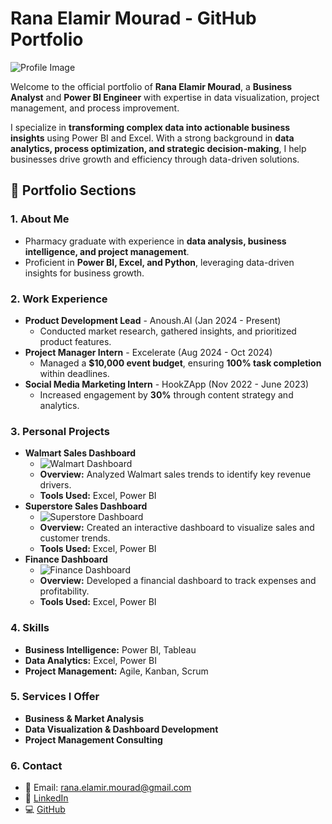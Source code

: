 # Rana Elamir Mourad - GitHub Portfolio

![Profile Image](images/profile.jpg)

Welcome to the official portfolio of **Rana Elamir Mourad**, a **Business Analyst** and **Power BI Engineer** with expertise in data visualization, project management, and process improvement. 

I specialize in **transforming complex data into actionable business insights** using Power BI and Excel. With a strong background in **data analytics, process optimization, and strategic decision-making**, I help businesses drive growth and efficiency through data-driven solutions.

## 📌 Portfolio Sections
### 1. **About Me**
   - Pharmacy graduate with experience in **data analysis, business intelligence, and project management**.
   - Proficient in **Power BI, Excel, and Python**, leveraging data-driven insights for business growth.

### 2. **Work Experience**
   - **Product Development Lead** - Anoush.AI (Jan 2024 - Present)
     - Conducted market research, gathered insights, and prioritized product features.
   - **Project Manager Intern** - Excelerate (Aug 2024 - Oct 2024)
     - Managed a **$10,000 event budget**, ensuring **100% task completion** within deadlines.
   - **Social Media Marketing Intern** - HookZApp (Nov 2022 - June 2023)
     - Increased engagement by **30%** through content strategy and analytics.

### 3. **Personal Projects**
   - **Walmart Sales Dashboard**
     - ![Walmart Dashboard](images/walmart_sales.jpg)
     - **Overview:** Analyzed Walmart sales trends to identify key revenue drivers.
     - **Tools Used:** Excel, Power BI
   - **Superstore Sales Dashboard**
     - ![Superstore Dashboard](images/superstore-sales.jpg)
     - **Overview:** Created an interactive dashboard to visualize sales and customer trends.
     - **Tools Used:** Excel, Power BI
   - **Finance Dashboard**
     - ![Finance Dashboard](images/finance-dashboard.jpg)
     - **Overview:** Developed a financial dashboard to track expenses and profitability.
     - **Tools Used:** Excel, Power BI

### 4. **Skills**
   - **Business Intelligence:** Power BI, Tableau
   - **Data Analytics:** Excel, Power BI
   - **Project Management:** Agile, Kanban, Scrum

### 5. **Services I Offer**
   - **Business & Market Analysis**
   - **Data Visualization & Dashboard Development**
   - **Project Management Consulting**

### 6. **Contact**
   - 📧 Email: rana.elamir.mourad@gmail.com
   - 🔗 [LinkedIn](http://linkedin.com/in/ranaelamir)
   - 💻 [GitHub](https://github.com/Rana-mourad)
